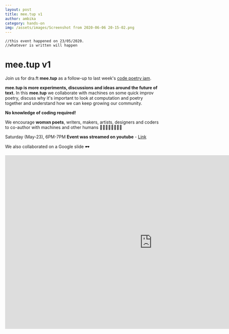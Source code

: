 ```yaml
---
layout: post
title: mee.tup v1
author: ambika
category: hands-on
img: /assets/images/Screenshot from 2020-06-06 20-15-02.png
---
```



```
//this event happened on 23/05/2020.
//whatever is written will happen
```
# mee.tup v1

Join us for dra.ft **mee.tup** as a follow-up to last week's [code poetry jam](https:dra-ft.github.io/zoom%20webinar/2020/05/18/copojam.html).

**mee.tup is more experiments, discussions and ideas around the future of text.**
In this **mee.tup** we collaborate with machines on some quick improv poetry, discuss why it's important to look at computation and poetry together and understand how we can keep growing our community.

**No knowledge of coding required!**

We encourage **womxn poets**, writers, makers, artists, designers and coders to co-author with machines and other humans 👩‍🎤👩‍💻👩‍🎨🦸‍♀️

Saturday (May-23), 6PM-7PM
**Event was streamed on youtube** - [Link](https://youtu.be/qeaeILsn5fk)

We also collaborated on a Google slide 🕶
<iframe src="https://docs.google.com/presentation/d/e/2PACX-1vTjFKpdbu501KwTbB6Lgd_0O66rNd827IDMnUgw_GBlz0swFzn4rpKgxZDV582VZgcRbIlcOdNbB6t8/embed?start=false&loop=false&delayms=60000" frameborder="0" width="960" height="569" allowfullscreen="true" mozallowfullscreen="true" webkitallowfullscreen="true"></iframe>
